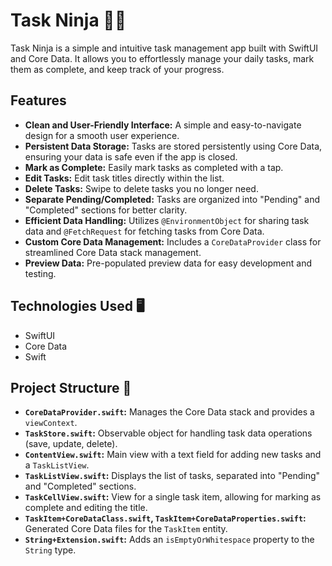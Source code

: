 # Task Ninja 🥷🏾

Task Ninja is a simple and intuitive task management app built with SwiftUI and Core Data. It allows you to effortlessly manage your daily tasks, mark them as complete, and keep track of your progress.

## Features

- **Clean and User-Friendly Interface:**  A simple and easy-to-navigate design for a smooth user experience.
- **Persistent Data Storage:**  Tasks are stored persistently using Core Data, ensuring your data is safe even if the app is closed.
- **Mark as Complete:**  Easily mark tasks as completed with a tap.
- **Edit Tasks:** Edit task titles directly within the list.
- **Delete Tasks:**  Swipe to delete tasks you no longer need.
- **Separate Pending/Completed:**  Tasks are organized into "Pending" and "Completed" sections for better clarity.
- **Efficient Data Handling:**  Utilizes `@EnvironmentObject` for sharing task data and `@FetchRequest` for fetching tasks from Core Data.
- **Custom Core Data Management:**  Includes a `CoreDataProvider` class for streamlined Core Data stack management.
- **Preview Data:**  Pre-populated preview data for easy development and testing.

## Technologies Used 🖥️

- SwiftUI
- Core Data
- Swift

## Project Structure 📝

- **`CoreDataProvider.swift`:**  Manages the Core Data stack and provides a `viewContext`.
- **`TaskStore.swift`:**  Observable object for handling task data operations (save, update, delete).
- **`ContentView.swift`:**  Main view with a text field for adding new tasks and a `TaskListView`.
- **`TaskListView.swift`:**  Displays the list of tasks, separated into "Pending" and "Completed" sections.
- **`TaskCellView.swift`:**  View for a single task item, allowing for marking as complete and editing the title.
- **`TaskItem+CoreDataClass.swift`, `TaskItem+CoreDataProperties.swift`:**  Generated Core Data files for the `TaskItem` entity.
- **`String+Extension.swift`:**  Adds an `isEmptyOrWhitespace` property to the `String` type.
